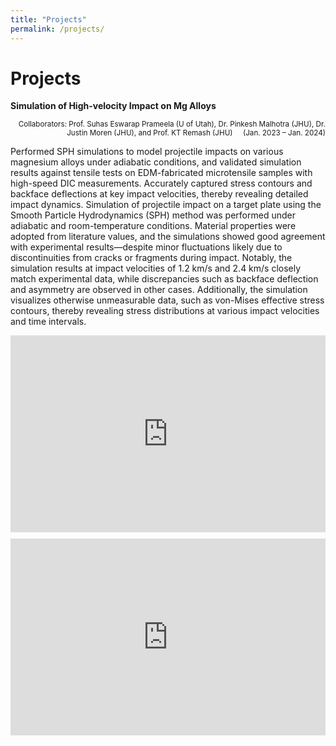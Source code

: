 ```yaml
---
title: "Projects"
permalink: /projects/
---
```


# Projects

**Simulation of High-velocity Impact on Mg Alloys**

<div style="text-align: right; font-size: smaller;">
Collaborators: Prof. Suhas Eswarap Prameela (U of Utah), Dr. Pinkesh Malhotra (JHU), Dr. Justin Moren (JHU), and Prof. KT Remash (JHU) &nbsp;&nbsp;&nbsp; (Jan. 2023 – Jan. 2024)
</div>

Performed SPH simulations to model projectile impacts on various magnesium alloys under adiabatic conditions, and validated simulation results against tensile tests on EDM-fabricated microtensile samples with high-speed DIC measurements. Accurately captured stress contours and backface deflections at key impact velocities, thereby revealing detailed impact dynamics. Simulation of projectile impact on a target plate using the Smooth Particle Hydrodynamics (SPH) method was performed under adiabatic and room-temperature conditions. Material properties were adopted from literature values, and the simulations showed good agreement with experimental results—despite minor fluctuations likely due to discontinuities from cracks or fragments during impact. Notably, the simulation results at impact velocities of 1.2 km/s and 2.4 km/s closely match experimental data, while discrepancies such as backface deflection and asymmetry are observed in other cases. Additionally, the simulation visualizes otherwise unmeasurable data, such as von-Mises effective stress contours, thereby revealing stress distributions at various impact velocities and time intervals.

<!-- 如果需要嵌入 YouTube 视频 --><div style="display: flex; gap: 10px; flex-wrap: wrap;">
  <iframe width="560" height="315" src="https://www.youtube.com/embed/Mgilk_iLav4" 
          frameborder="0" 
          allow="accelerometer; autoplay; clipboard-write; encrypted-media; gyroscope; picture-in-picture" 
          allowfullscreen></iframe>
  <iframe width="560" height="315" src="https://www.youtube.com/embed/IUMIIelIUYs" 
          frameborder="0" 
          allow="accelerometer; autoplay; clipboard-write; encrypted-media; gyroscope; picture-in-picture" 
          allowfullscreen></iframe>
</div>

